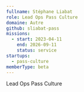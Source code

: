 ```yaml
---
fullname: Stéphane Liabat
role: Lead Ops Pass Culture
domaine: Autre
github: sliabat-pass
missions:
  - start: 2023-04-11
    end: 2026-09-11
    status: service
startups:
  - pass-culture
memberType: beta
---
```


Lead Ops Pass Culture
